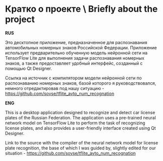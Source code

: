 # Кратко о проекте \ Briefly about the project

<b>RUS</b>

Это десктопное приложение, предназначенное для распознавания автомобильных номерных знаков Российской Федерации. Приложение использует предварительно обученную модель нейронной сети на TensorFlow Lite для выполнения задачи распознавания номерных знаков, а также предоставляет удобный интерфейс, созданный с помощью Qt Designer.

Ссылка на источник с компилятором модели нейронной сети по распознаванию номерных знаков, базой которого я руководствовался, немного отредактировав под нашу ситуацию - https://github.com/sovse/tflite_avto_num_recognation

<b>ENG</b>

This is a desktop application designed to recognize and detect car license plates of the Russian Federation. The application uses a pre-trained neural network model on TensorFlow Lite to perform the task of recognizing license plates, and also provides a user-friendly interface created using Qt Designer.

Link to the source with the compiler of the neural network model for license plate recognition, the base of which I was guided by, slightly edited for our situation - https://github.com/sovse/tflite_avto_num_recognation
